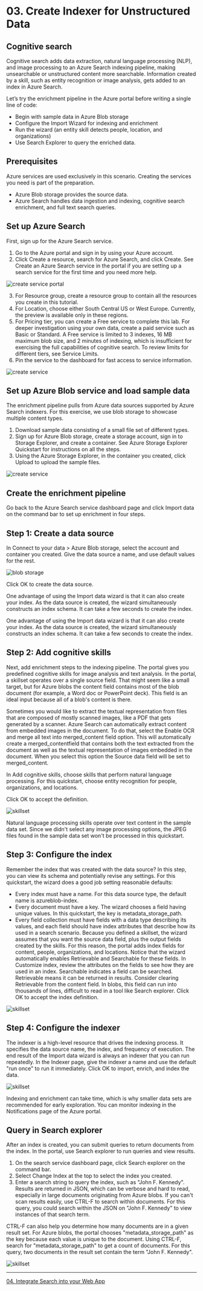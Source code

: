 # 03. Create Indexer for Unstructured Data

## Cognitive search ##
Cognitive search adds data extraction, natural language processing (NLP), and image processing to an Azure Search indexing pipeline, making unsearchable or unstructured content more searchable. Information created by a skill, such as entity recognition or image analysis, gets added to an index in Azure Search.

Let’s try the enrichment pipeline in the Azure portal before writing a single line of code:
* Begin with sample data in Azure Blob storage
* Configure the Import Wizard for indexing and enrichment
* Run the wizard (an entity skill detects people, location, and organizations)
* Use Search Explorer to query the enriched data.

## Prerequisites ##
Azure services are used exclusively in this scenario. Creating the services you need is part of the preparation.
* Azure Blob storage provides the source data.
* Azure Search handles data ingestion and indexing, cognitive search enrichment, and full text search queries.

## Set up Azure Search ##
First, sign up for the Azure Search service.
1.	Go to the Azure portal and sign in by using your Azure account.
2.	Click Create a resource, search for Azure Search, and click Create. See Create an Azure Search service in the portal if you are setting up a search service for the first time and you need more help. 

![create service portal](images/1-create-service-full-portal.png)

3.	For Resource group, create a resource group to contain all the resources you create in this tutorial. 
4.	For Location, choose either South Central US or West Europe. Currently, the preview is available only in these regions.
5.	For Pricing tier, you can create a Free service to complete this lab. For deeper investigation using your own data, create a paid service such as Basic or Standard.
A Free service is limited to 3 indexes, 16 MB maximum blob size, and 2 minutes of indexing, which is insufficient for exercising the full capabilities of cognitive search. To review limits for different tiers, see Service Limits.
6.	Pin the service to the dashboard for fast access to service information.

![create service](images/2-create-search-service.png)

## Set up Azure Blob service and load sample data ##
The enrichment pipeline pulls from Azure data sources supported by Azure Search indexers. For this exercise, we use blob storage to showcase multiple content types.
1.	Download sample data consisting of a small file set of different types.
2.	Sign up for Azure Blob storage, create a storage account, sign in to Storage Explorer, and create a container. See Azure Storage Explorer Quickstart for instructions on all the steps.
3.	Using the Azure Storage Explorer, in the container you created, click Upload to upload the sample files.

![create service](images/3-sample-data.png)

## Create the enrichment pipeline ##
Go back to the Azure Search service dashboard page and click Import data on the command bar to set up enrichment in four steps.

## Step 1: Create a data source ##

In Connect to your data > Azure Blob storage, select the account and container you created. Give the data source a name, and use default values for the rest.

![blob storage](images/4-blob-datasource.png)

Click OK to create the data source.

One advantage of using the Import data wizard is that it can also create your index. As the data source is created, the wizard simultaneously constructs an index schema. It can take a few seconds to create the index.

One advantage of using the Import data wizard is that it can also create your index. As the data source is created, the wizard simultaneously constructs an index schema. It can take a few seconds to create the index.

## Step 2: Add cognitive skills ##
Next, add enrichment steps to the indexing pipeline. The portal gives you predefined cognitive skills for image analysis and text analysis. In the portal, a skillset operates over a single source field. That might seem like a small target, but for Azure blobs the content field contains most of the blob document (for example, a Word doc or PowerPoint deck). This field is an ideal input because all of a blob's content is there.

Sometimes you would like to extract the textual representation from files that are composed of mostly scanned images, like a PDF that gets generated by a scanner. Azure Search can automatically extract content from embedded images in the document. To do that, select the Enable OCR and merge all text into merged_content field option. This will automatically create a merged_contentfield that contains both the text extracted from the document as well as the textual representation of images embedded in the document. When you select this option the Source data field will be set to merged_content.

In Add cognitive skills, choose skills that perform natural language processing. For this quickstart, choose entity recognition for people, organizations, and locations.

Click OK to accept the definition.

![skillset](images/5-skillset.png)

Natural language processing skills operate over text content in the sample data set. Since we didn't select any image processing options, the JPEG files found in the sample data set won't be processed in this quickstart.

## Step 3: Configure the index ##
Remember the index that was created with the data source? In this step, you can view its schema and potentially revise any settings.
For this quickstart, the wizard does a good job setting reasonable defaults:
* Every index must have a name. For this data source type, the default name is azureblob-index.
* Every document must have a key. The wizard chooses a field having unique values. In this quickstart, the key is metadata_storage_path.
* Every field collection must have fields with a data type describing its values, and each field should have index attributes that describe how its used in a search scenario.
Because you defined a skillset, the wizard assumes that you want the source data field, plus the output fields created by the skills. For this reason, the portal adds index fields for content, people, organizations, and locations. Notice that the wizard automatically enables Retrievable and Searchable for these fields.
In Customize index, review the attributes on the fields to see how they are used in an index. Searchable indicates a field can be searched. Retrievable means it can be returned in results.
Consider clearing Retrievable from the content field. In blobs, this field can run into thousands of lines, difficult to read in a tool like Search explorer.
Click OK to accept the index definition.

![skillset](images/7-index-fields.png)

## Step 4: Configure the indexer ##
The indexer is a high-level resource that drives the indexing process. It specifies the data source name, the index, and frequency of execution. The end result of the Import data wizard is always an indexer that you can run repeatedly.
In the Indexer page, give the indexer a name and use the default "run once" to run it immediately.
Click OK to import, enrich, and index the data.

![skillset](images/8-indexer-def.png)

Indexing and enrichment can take time, which is why smaller data sets are recommended for early exploration. You can monitor indexing in the Notifications page of the Azure portal.

## Query in Search explorer ##
After an index is created, you can submit queries to return documents from the index. In the portal, use Search explorer to run queries and view results.
1.	On the search service dashboard page, click Search explorer on the command bar.
2.	Select Change Index at the top to select the index you created.
3.	Enter a search string to query the index, such as "John F. Kennedy".
Results are returned in JSON, which can be verbose and hard to read, especially in large documents originating from Azure blobs.
If you can't scan results easily, use CTRL-F to search within documents. For this query, you could search within the JSON on "John F. Kennedy" to view instances of that search term.

CTRL-F can also help you determine how many documents are in a given result set. For Azure blobs, the portal chooses "metadata_storage_path" as the key because each value is unique to the document. Using CTRL-F, search for "metadata_storage_path" to get a count of documents. For this query, two documents in the result set contain the term "John F. Kennedy".

![skillset](images/9-search-explorer.png)

---
[04. Integrate Search into your Web App](04IntegrateintoApp.md)
